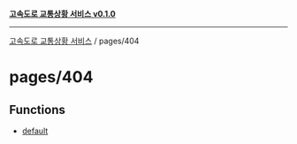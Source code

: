 [**고속도로 교통상황 서비스 v0.1.0**](../../README.md)

***

[고속도로 교통상황 서비스](../../modules.md) / pages/404

# pages/404

## Functions

- [default](functions/default.md)
